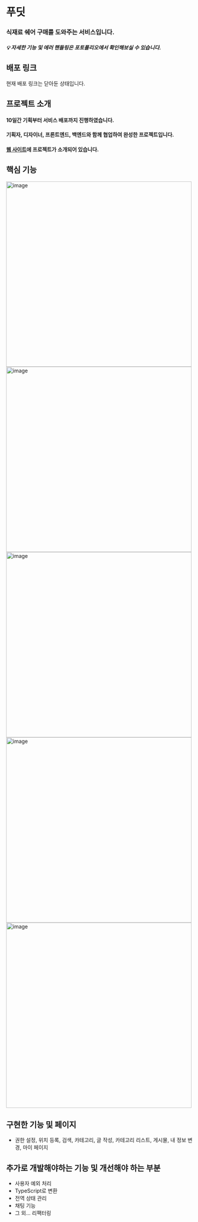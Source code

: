 # 푸딧
### 식재료 쉐어 구매를 도와주는 서비스입니다. 
##### 💡 자세한 기능 및 에러 핸들링은 포토폴리오에서 확인해보실 수 있습니다. 

## 배포 링크
현재 배포 링크는 닫아둔 상태입니다.

## 프로젝트 소개
#### 10일간 기획부터 서비스 배포까지 진행하였습니다. 
#### 기획자, 디자이너, 프론트엔드, 백엔드와 함께 협업하여 완성한 프로젝트입니다. 
#### [웹 사이트](https://bside.best/projects/detail/P230622111341)에 프로젝트가 소개되어 있습니다.

## 핵심 기능
<img width="500" alt="image" src="https://github.com/1two13/foodit/assets/88531407/900a8907-fd70-40a9-abe3-3973b578568d">
<img width="500" alt="image" src="https://github.com/1two13/foodit/assets/88531407/06649b78-3a28-4da9-b1b1-8d9351edbc31">
<img width="500" alt="image" src="https://github.com/1two13/foodit/assets/88531407/02d2837c-5e9b-45aa-846c-8683ebc8ca30">
<img width="500" alt="image" src="https://github.com/1two13/foodit/assets/88531407/f5d81b1b-c33e-4e37-bbff-62ab4f75dcf4">
<img width="500" alt="image" src="https://github.com/1two13/foodit/assets/88531407/9efa4eb3-2e54-453c-a77d-7cb727a029c5">

## 구현한 기능 및 페이지
* 권한 설정, 위치 등록, 검색, 카테고리, 글 작성, 카테고리 리스트, 게시물, 내 정보 변경, 마이 페이지

## 추가로 개발해야하는 기능 및 개선해야 하는 부분
* 사용자 예외 처리
* TypeScript로 변환
* 전역 상태 관리
* 채팅 기능
* 그 외... 리팩터링
